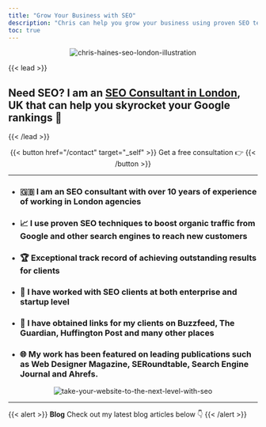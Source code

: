 ```yaml
---
title: "Grow Your Business with SEO"
description: "Chris can help you grow your business using proven SEO techniques"
toc: true
---
```

<center>

![chris-haines-seo-london-illustration](/img/chris-haines.jpg)

</center>
{{< lead >}} 

## Need SEO? I am an <span style="color: #FD8803">[SEO Consultant in London](/seo-consultant-london/)</span>, UK that can help you skyrocket your Google rankings 🚀

{{< /lead >}}
<P>
<center>

{{< button href="/contact" target="_self" >}}
Get a free consultation 👉
{{< /button >}}

--- 

</center>
<P>

- ### 🇬🇧 I am an SEO consultant with over 10 years of experience of working in London agencies
- ### 📈 I use proven SEO techniques to boost organic traffic from Google and other search engines to reach new customers
- ### 🏆 Exceptional track record of achieving outstanding results for clients
- ### 🏢 I have worked with SEO clients at both enterprise and startup level
- ### 🔗 I have obtained links for my clients on Buzzfeed, The Guardian, Huffington Post and many other places
- ### 🌐 My work has been featured on leading publications such as Web Designer Magazine, SERoundtable, Search Engine Journal and Ahrefs.
<P>

<center>

![take-your-website-to-the-next-level-with-seo](/img/take-your-website-to-the-next-level-with-seo.png)

</center>

--- 

{{< alert >}}
**Blog** Check out my latest blog articles below 👇
{{< /alert >}}

